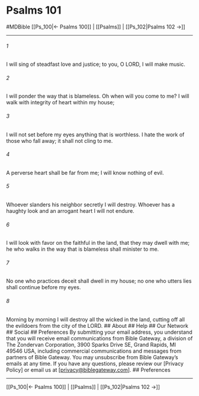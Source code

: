 # Psalms 101
#MDBible
[[Ps_100|← Psalms 100]] | [[Psalms]] | [[Ps_102|Psalms 102 →]]

***




###### 1 

I will sing of steadfast love and justice; to you, O LORD, I will make music. 



###### 2 

I will ponder the way that is blameless. Oh when will you come to me? I will walk with integrity of heart within my house; 



###### 3 

I will not set before my eyes anything that is worthless. I hate the work of those who fall away; it shall not cling to me. 



###### 4 

A perverse heart shall be far from me; I will know nothing of evil. 



###### 5 

Whoever slanders his neighbor secretly I will destroy. Whoever has a haughty look and an arrogant heart I will not endure. 



###### 6 

I will look with favor on the faithful in the land, that they may dwell with me; he who walks in the way that is blameless shall minister to me. 



###### 7 

No one who practices deceit shall dwell in my house; no one who utters lies shall continue before my eyes. 



###### 8 

Morning by morning I will destroy all the wicked in the land, cutting off all the evildoers from the city of the LORD. ## About ## Help ## Our Network ## Social ## Preferences By submitting your email address, you understand that you will receive email communications from Bible Gateway, a division of The Zondervan Corporation, 3900 Sparks Drive SE, Grand Rapids, MI 49546 USA, including commercial communications and messages from partners of Bible Gateway. You may unsubscribe from Bible Gateway&rsquo;s emails at any time. If you have any questions, please review our [Privacy Policy] or email us at [privacy@biblegateway.com]. ## Preferences

***

[[Ps_100|← Psalms 100]] | [[Psalms]] | [[Ps_102|Psalms 102 →]]
